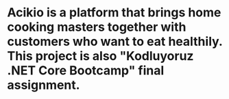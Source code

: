 # Acikio is a platform that brings home cooking masters together with customers who want to eat healthily. This project is also "Kodluyoruz .NET Core Bootcamp" final assignment.
